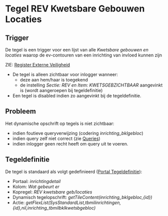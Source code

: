 # Tegel REV Kwetsbare Gebouwen Locaties

## Trigger

De tegel is een trigger voor een lijst van alle _Kwetsbare gebouwen en locaties_ waarop de ev-contouren van een inrichting van invloed kunnen zijn

ZIE: [Register Externe Veiligheid](/docs/instellen_inrichten/register_exrterne_veiligheid.md)

- De tegel is alleen zichtbaar voor inlogger wanneer:
  - deze aan hem/haar is toegekend
  - de instelling _Sectie: REV en Item: KWETSGEBZICHTBAAR_ aangevinkt is (wordt aangeroepen bij tegeldefinitie)
- Een tegel is disabled indien zo aangevinkt bij de tegeldefinitie.

## Probleem

Het dynamische opschrift op tegels is niet zichtbaar:

- indien foutieve queryverwijzing (codering _inrichting_bklgebloc_)
- indien query zelf niet correct (zie [Queries](/docs/instellen_inrichten/queries.md))
- indien inlogger geen recht heeft om query uit te voeren.

## Tegeldefinitie

De tegel is standaard als volgt gedefinieerd ([Portal Tegeldefinitie](/docs/instellen_inrichten/portaldefinitie/portal_tegel.md)):

- Portaal: _inrichtingdetail_
- Kolom: _Wat gebeurt er_
- Kopregel: _REV kwetsbare geb/locaties_
- Dynamisch tegelopschrift: _getTileContent(inrichting_bklgebloc,{id})_
- Actie: _getFlexList(SysStandardList,tbmilinrichtingen,{id},nil,inrichting_tbmilbklkwetsbgebloc)_
